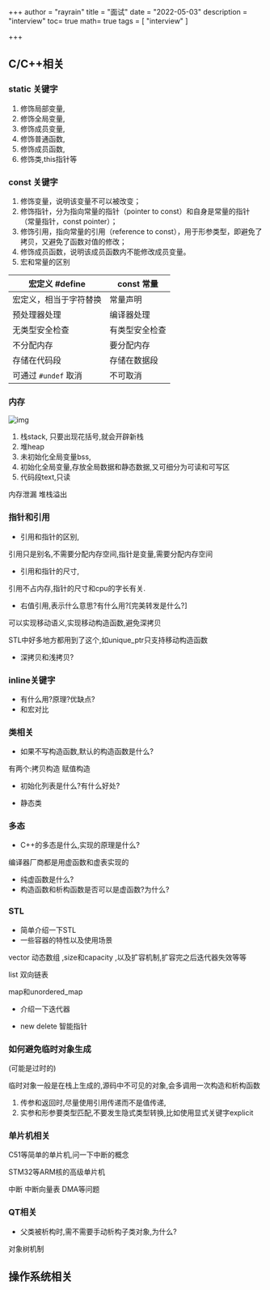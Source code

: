 +++
author = "rayrain"
title = "面试"
date = "2022-05-03"
description = "interview"
toc= true
math= true
tags = [
    "interview"
]

+++

## C/C++相关

### static 关键字

1. 修饰局部变量,
2. 修饰全局变量,
3. 修饰成员变量,
4. 修饰普通函数,
5. 修饰成员函数,
6. 修饰类,this指针等

### const 关键字

1. 修饰变量，说明该变量不可以被改变；
2. 修饰指针，分为指向常量的指针（pointer to const）和自身是常量的指针（常量指针，const pointer）；
3. 修饰引用，指向常量的引用（reference to const），用于形参类型，即避免了拷贝，又避免了函数对值的修改；
4. 修饰成员函数，说明该成员函数内不能修改成员变量。
5. 宏和常量的区别

| 宏定义 #define         | const 常量     |
| ---------------------- | -------------- |
| 宏定义，相当于字符替换 | 常量声明       |
| 预处理器处理           | 编译器处理     |
| 无类型安全检查         | 有类型安全检查 |
| 不分配内存             | 要分配内存     |
| 存储在代码段           | 存储在数据段   |
| 可通过 `#undef` 取消   | 不可取消       |

### 内存

![img](https://media.geeksforgeeks.org/wp-content/uploads/memoryLayoutC.jpg)

1. 栈stack,  只要出现花括号,就会开辟新栈
2. 堆heap
3. 未初始化全局变量bss,
4. 初始化全局变量,存放全局数据和静态数据,又可细分为可读和可写区
5. 代码段text,只读

内存泄漏 堆栈溢出

### 指针和引用

- 引用和指针的区别,

引用只是别名,不需要分配内存空间,指针是变量,需要分配内存空间

- 引用和指针的尺寸,

引用不占内存,指针的尺寸和cpu的字长有关.

- 右值引用,表示什么意思?有什么用?[完美转发是什么?]

可以实现移动语义,实现移动构造函数,避免深拷贝

STL中好多地方都用到了这个,如unique_ptr只支持移动构造函数

- 深拷贝和浅拷贝?

### inline关键字

- 有什么用?原理?优缺点?
- 和宏对比

### 类相关

- 如果不写构造函数,默认的构造函数是什么?

有两个:拷贝构造 赋值构造

- 初始化列表是什么?有什么好处?

- 静态类

### 多态

- C++的多态是什么,实现的原理是什么?

编译器厂商都是用虚函数和虚表实现的

- 纯虚函数是什么?
- 构造函数和析构函数是否可以是虚函数?为什么?



### STL

- 简单介绍一下STL
- 一些容器的特性以及使用场景

vector 动态数组 ,size和capacity ,以及扩容机制,扩容完之后迭代器失效等等

list 双向链表

map和unordered_map

- 介绍一下迭代器

- new delete 智能指针



### 如何避免临时对象生成

(可能是过时的)

临时对象一般是在栈上生成的,源码中不可见的对象,会多调用一次构造和析构函数

1. 传参和返回时,尽量使用引用传递而不是值传递, 
2. 实参和形参要类型匹配,不要发生隐式类型转换,比如使用显式关键字explicit





### 单片机相关

C51等简单的单片机,问一下中断的概念

STM32等ARM核的高级单片机

中断 中断向量表 DMA等问题



### QT相关

- 父类被析构时,需不需要手动析构子类对象,为什么?

对象树机制





## 操作系统相关


